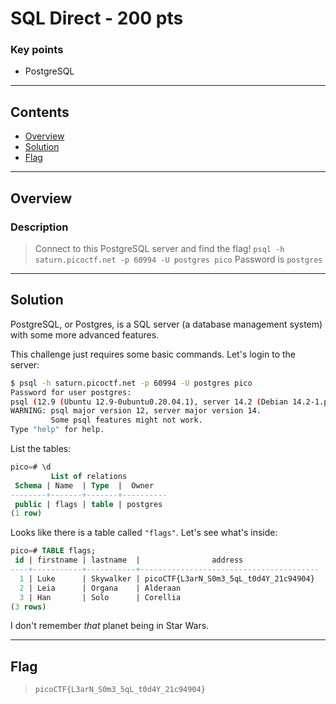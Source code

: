 # SQL Direct - 200 pts

### Key points

- PostgreSQL

---

## **Contents**

- [Overview](#overview)
- [Solution](#solution)
- [Flag](#flag)

---

## Overview

### Description

> Connect to this PostgreSQL server and find the flag! `psql -h saturn.picoctf.net -p 60994 -U postgres pico`
> Password is `postgres`

---

## Solution

PostgreSQL, or Postgres, is a SQL server (a database management system) with some more advanced features.

This challenge just requires some basic commands.
Let's login to the server:

```sh
$ psql -h saturn.picoctf.net -p 60994 -U postgres pico
Password for user postgres:
psql (12.9 (Ubuntu 12.9-0ubuntu0.20.04.1), server 14.2 (Debian 14.2-1.pgdg110+1))
WARNING: psql major version 12, server major version 14.
         Some psql features might not work.
Type "help" for help.
```

List the tables:

```sql
pico=# \d
         List of relations
 Schema | Name  | Type  |  Owner
--------+-------+-------+----------
 public | flags | table | postgres
(1 row)
```

Looks like there is a table called `"flags"`. Let's see what's inside:

```sql
pico=# TABLE flags;
 id | firstname | lastname  |                address
----+-----------+-----------+----------------------------------------
  1 | Luke      | Skywalker | picoCTF{L3arN_S0m3_5qL_t0d4Y_21c94904}
  2 | Leia      | Organa    | Alderaan
  3 | Han       | Solo      | Corellia
(3 rows)
```

I don't remember _that_ planet being in Star Wars.

---

## Flag

> `picoCTF{L3arN_S0m3_5qL_t0d4Y_21c94904}`
